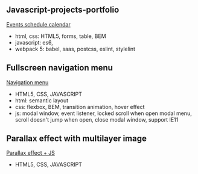 ## Javascript-projects-portfolio

[Events schedule calendar](https://zion86.github.io/js-portfolio/events-calendar/dist/index.html)
- html, css: HTML5, forms, table, BEM
- javascript: es6, 
- webpack 5: babel, saas, postcss, eslint, stylelint

## Fullscreen navigation menu
[Navigation menu](https://zion86.github.io/JavaScript-solutions/Menu-navigation/fullscreen-navigation-menu/index.html)
- HTML5, CSS, JAVASCRIPT
- html: semantic layout
- css: flexbox, BEM, transition animation, hover effect
- js: modal window, event listener, locked scroll when open modal menu, scroll doesn't jump when open, close modal window, support IE11

## Parallax effect with multilayer image
[Parallax effect + JS](https://zion86.github.io/JavaScript-solutions/Parallax-effect-with-multilayer-image/index.html)
- HTML5, CSS, JAVASCRIPT
